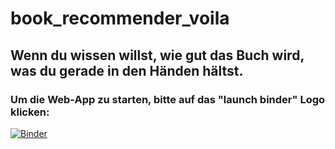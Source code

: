 # book_recommender_voila

## Wenn du wissen willst, wie gut das Buch wird, was du gerade in den Händen hältst.

### Um die Web-App zu starten, bitte auf das "launch binder" Logo klicken:

[![Binder](https://mybinder.org/badge_logo.svg)](https://mybinder.org/v2/gh/lschmiddey/book_recommender_voila/master?urlpath=%2Fvoila%2Frender%2FApp-with-Voila-mybinder.ipynb)
